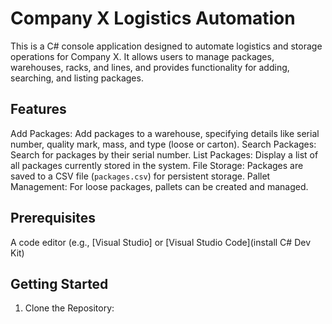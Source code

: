 # Company X Logistics Automation

This is a C# console application designed to automate logistics and storage operations for Company X. It allows users to manage packages, warehouses, racks, and lines, and provides functionality for adding, searching, and listing packages.

## Features

 Add Packages: Add packages to a warehouse, specifying details like serial number, quality mark, mass, and type (loose or carton).
 Search Packages: Search for packages by their serial number.
 List Packages: Display a list of all packages currently stored in the system.
 File Storage: Packages are saved to a CSV file (`packages.csv`) for persistent storage.
 Pallet Management: For loose packages, pallets can be created and managed.

## Prerequisites

 A code editor (e.g., [Visual Studio] or [Visual Studio Code](install C# Dev Kit)

## Getting Started

1. Clone the Repository:
